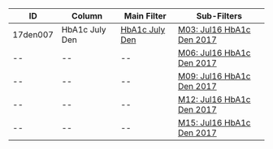 ID | Column | Main Filter | Sub-Filters | 
-- | ------ | -------| -----------|
17den007| HbA1c July Den | [HbA1c July Den](https://github.com/Edward-Yao31/Salud-Y-Vida-Report/blob/master/main-filters/den/HbA1c%20July%20Den) | [M03: Jul16 HbA1c Den 2017](https://github.com/Edward-Yao31/Salud-Y-Vida-Report/blob/master/sub-filters/den/M03:%20Jul16%20HbA1c%20Den)
-- | --| --|[M06: Jul16 HbA1c Den 2017](https://github.com/Edward-Yao31/Salud-Y-Vida-Report/blob/master/sub-filters/den/M06:%20Jul16%20HbA1c%20Den)|
-- | --| --|[M09: Jul16 HbA1c Den 2017](https://github.com/Edward-Yao31/Salud-Y-Vida-Report/blob/master/sub-filters/den/M09:%20Jul16%20HbA1c%20Den)|
-- | --| --|[M12: Jul16 HbA1c Den 2017](https://github.com/Edward-Yao31/Salud-Y-Vida-Report/blob/master/sub-filters/den/M12:%20Jul16%20HbA1c%20Den)
-- | --| --|[M15: Jul16 HbA1c Den 2017](https://github.com/Edward-Yao31/Salud-Y-Vida-Report/blob/master/sub-filters/den/M15:%20Jul16%20HbA1c%20Den)|
